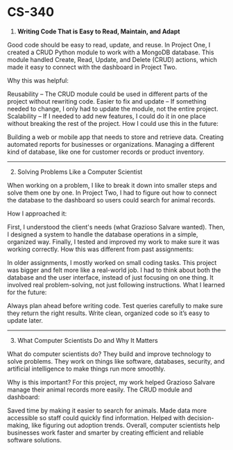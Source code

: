# CS-340

1. <b> Writing Code That is Easy to Read, Maintain, and Adapt </b>
   
Good code should be easy to read, update, and reuse. In Project One, I created a CRUD Python module to work with a MongoDB database. This module handled Create, Read, Update, and Delete (CRUD) actions, which made it easy to connect with the dashboard in Project Two.

Why this was helpful:

Reusability – The CRUD module could be used in different parts of the project without rewriting code.
Easier to fix and update – If something needed to change, I only had to update the module, not the entire project.
Scalability – If I needed to add new features, I could do it in one place without breaking the rest of the project.
How I could use this in the future:

Building a web or mobile app that needs to store and retrieve data.
Creating automated reports for businesses or organizations.
Managing a different kind of database, like one for customer records or product inventory.

------------------------------------------------------------------------------------------------------------------------------------------------------------------------------------------------

2. Solving Problems Like a Computer Scientist
   
When working on a problem, I like to break it down into smaller steps and solve them one by one. In Project Two, I had to figure out how to connect the database to the dashboard so users could search for animal records.

How I approached it:

First, I understood the client's needs (what Grazioso Salvare wanted).
Then, I designed a system to handle the database operations in a simple, organized way.
Finally, I tested and improved my work to make sure it was working correctly.
How this was different from past assignments:

In older assignments, I mostly worked on small coding tasks. This project was bigger and felt more like a real-world job.
I had to think about both the database and the user interface, instead of just focusing on one thing.
It involved real problem-solving, not just following instructions.
What I learned for the future:

Always plan ahead before writing code.
Test queries carefully to make sure they return the right results.
Write clean, organized code so it’s easy to update later.

------------------------------------------------------------------------------------------------------------------------------------------------------------------------------------------------

3. What Computer Scientists Do and Why It Matters
   
What do computer scientists do?
They build and improve technology to solve problems. They work on things like software, databases, security, and artificial intelligence to make things run more smoothly.

Why is this important?
For this project, my work helped Grazioso Salvare manage their animal records more easily. The CRUD module and dashboard:

Saved time by making it easier to search for animals.
Made data more accessible so staff could quickly find information.
Helped with decision-making, like figuring out adoption trends.
Overall, computer scientists help businesses work faster and smarter by creating efficient and reliable software solutions.
